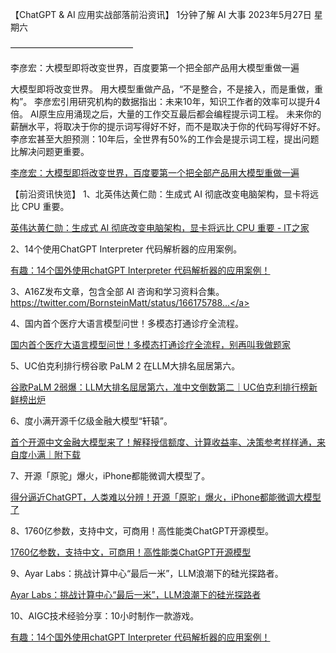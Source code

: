 【ChatGPT &amp; AI 应用实战部落前沿资讯】
1分钟了解 AI 大事
2023年5月27日  星期六

——————————————

李彦宏：大模型即将改变世界，百度要第一个把全部产品用大模型重做一遍

大模型即将改变世界。
用大模型重做产品，“不是整合，不是接入，而是重做，重构”。
李彦宏引用研究机构的数据指出：未来10年，知识工作者的效率可以提升4倍。
AI原生应用涌现之后，大量的工作交互最后都会编程提示词工程。
未来你的薪酬水平，将取决于你的提示词写得好不好，而不是取决于你的代码写得好不好。
李彦宏甚至大胆预测：10年后，全世界有50%的工作会是提示词工程，提出问题比解决问题更重要。

<a class="link-of-topic" href="https://mp.weixin.qq.com/s/V0CfHfUKViCRUulrUwAGCg" title="李彦宏：大模型即将改变世界，百度要第一个把全部产品用大模型重做一遍" target="_blank">李彦宏：大模型即将改变世界，百度要第一个把全部产品用大模型重做一遍</a>



【前沿资讯快览】
1、北英伟达黄仁勋：生成式 AI 彻底改变电脑架构，显卡将远比 CPU 重要。

<a class="link-of-topic" href="https://www.ithome.com/0/695/551.htm" title="英伟达黄仁勋：生成式 AI 彻底改变电脑架构，显卡将远比 CPU 重要 - IT之家" target="_blank">英伟达黄仁勋：生成式 AI 彻底改变电脑架构，显卡将远比 CPU 重要 - IT之家</a>


2、14个使用ChatGPT Interpreter 代码解析器的应用案例。    

<a class="link-of-topic" href="https://mp.weixin.qq.com/s/cUJkO0sEDTSNFUCth4qf3A" title="有趣：14个国外使用chatGPT  Interpreter 代码解析器的应用案例！" target="_blank">有趣：14个国外使用chatGPT  Interpreter 代码解析器的应用案例！</a>



3、A16Z发布文章，包含全部 AI 咨询和学习资料合集。
<a class="link-of-topic" href="https://twitter.com/BornsteinMatt/status/1661757881463746562" title="https://twitter.com/BornsteinMatt/status/166175788..." target="_blank">https://twitter.com/BornsteinMatt/status/166175788...</a>



4、国内首个医疗大语言模型问世！多模态打通诊疗全流程。

<a class="link-of-topic" href="https://mp.weixin.qq.com/s/wDVT4Z29eggGjiyKvhHoVQ" title="国内首个医疗大语言模型问世！多模态打通诊疗全流程，别再叫我做题家" target="_blank">国内首个医疗大语言模型问世！多模态打通诊疗全流程，别再叫我做题家</a>    



5、UC伯克利排行榜谷歌 PaLM 2 在LLM大排名屈居第六。

<a class="link-of-topic" href="https://mp.weixin.qq.com/s/iKARHNklT7gPr8xIR0wAgg" title="谷歌PaLM 2弱爆：LLM大排名屈居第六，准中文倒数第二｜UC伯克利排行榜新鲜榜出炉" target="_blank">谷歌PaLM 2弱爆：LLM大排名屈居第六，准中文倒数第二｜UC伯克利排行榜新鲜榜出炉</a>    



6、度小满开源千亿级金融大模型“轩辕”。

<a class="link-of-topic" href="https://mp.weixin.qq.com/s/cQ72KvOhYf6Cojzn2l35dQ" title="首个开源中文金融大模型来了！解释授信额度、计算收益率、决策参考样样通，来自度小满｜附下载" target="_blank">首个开源中文金融大模型来了！解释授信额度、计算收益率、决策参考样样通，来自度小满｜附下载</a>



7、开源「原驼」爆火，iPhone都能微调大模型了。

<a class="link-of-topic" href="https://mp.weixin.qq.com/s/VPoITOHY9AXy5lxT3BzXpg" title="得分逼近ChatGPT，人类难以分辨！开源「原驼」爆火，iPhone都能微调大模型了" target="_blank">得分逼近ChatGPT，人类难以分辨！开源「原驼」爆火，iPhone都能微调大模型了</a>   



8、1760亿参数，支持中文，可商用！高性能类ChatGPT开源模型。

<a class="link-of-topic" href="https://mp.weixin.qq.com/s/maqqdc8UOOrrDmMKsbFOhQ" title="1760亿参数，支持中文，可商用！高性能类ChatGPT开源模型" target="_blank">1760亿参数，支持中文，可商用！高性能类ChatGPT开源模型</a>



9、Ayar Labs：挑战计算中心“最后一米”，LLM浪潮下的硅光探路者。

<a class="link-of-topic" href="https://mp.weixin.qq.com/s/7-nQLvS8Od2TXinFnpmf8g" title="Ayar Labs：挑战计算中心“最后一米”，LLM浪潮下的硅光探路者" target="_blank">Ayar Labs：挑战计算中心“最后一米”，LLM浪潮下的硅光探路者</a>   



10、AIGC技术经验分享：10小时制作一款游戏。

<a class="link-of-topic" href="https://mp.weixin.qq.com/s/cUJkO0sEDTSNFUCth4qf3A" title="有趣：14个国外使用chatGPT  Interpreter 代码解析器的应用案例！" target="_blank">有趣：14个国外使用chatGPT  Interpreter 代码解析器的应用案例！</a>    






